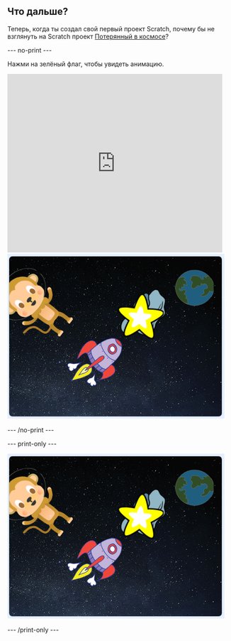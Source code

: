 ## Что дальше?

Теперь, когда ты создал свой первый проект Scratch, почему бы не взглянуть на Scratch проект [Потерянный в космосе](https://projects.raspberrypi.org/en/projects/lost-in-space?utm_source=pathway&utm_medium=whatnext&utm_campaign=projects)?

--- no-print ---

Нажми на зелёный флаг, чтобы увидеть анимацию.

<div class="scratch-preview">
  <iframe allowtransparency="true" width="485" height="402" src="https://scratch.mit.edu/projects/embed/276873231/?autostart=false" frameborder="0" scrolling="no"></iframe>
  <img src="images/space-final.png">
</div>

--- /no-print ---

--- print-only ---

![Завершённый проект](images/space-final.png)

--- /print-only ---
